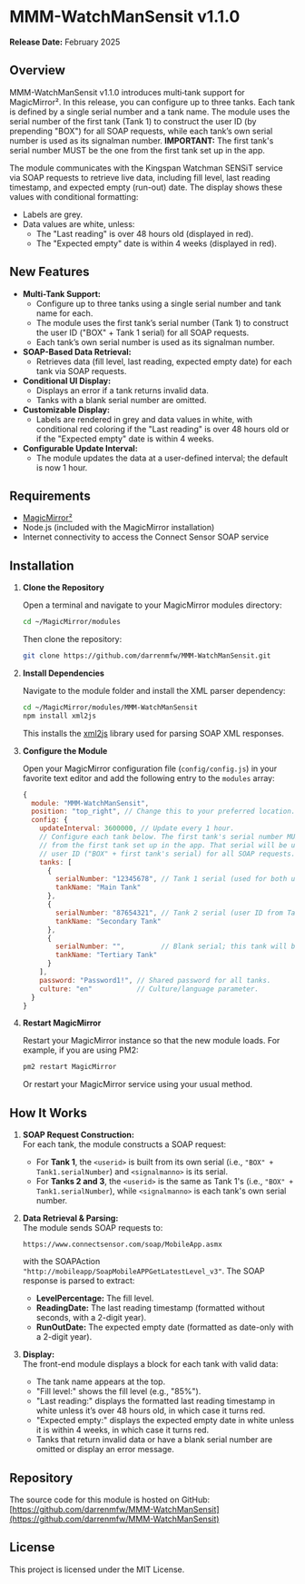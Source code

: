# MMM-WatchManSensit v1.1.0

**Release Date:** February 2025

## Overview
MMM-WatchManSensit v1.1.0 introduces multi‑tank support for MagicMirror². In this release, you can configure up to three tanks. Each tank is defined by a single serial number and a tank name. The module uses the serial number of the first tank (Tank 1) to construct the user ID (by prepending "BOX") for all SOAP requests, while each tank’s own serial number is used as its signalman number. **IMPORTANT:** The first tank's serial number MUST be the one from the first tank set up in the app.

The module communicates with the Kingspan Watchman SENSiT service via SOAP requests to retrieve live data, including fill level, last reading timestamp, and expected empty (run-out) date. The display shows these values with conditional formatting:
- Labels are grey.
- Data values are white, unless:
  - The "Last reading" is over 48 hours old (displayed in red).
  - The "Expected empty" date is within 4 weeks (displayed in red).

## New Features
- **Multi-Tank Support:**  
  - Configure up to three tanks using a single serial number and tank name for each.
  - The module uses the first tank’s serial number (Tank 1) to construct the user ID ("BOX" + Tank 1 serial) for all SOAP requests.
  - Each tank’s own serial number is used as its signalman number.
- **SOAP-Based Data Retrieval:**  
  - Retrieves data (fill level, last reading, expected empty date) for each tank via SOAP requests.
- **Conditional UI Display:**  
  - Displays an error if a tank returns invalid data.
  - Tanks with a blank serial number are omitted.
- **Customizable Display:**  
  - Labels are rendered in grey and data values in white, with conditional red coloring if the "Last reading" is over 48 hours old or if the "Expected empty" date is within 4 weeks.
- **Configurable Update Interval:**  
  - The module updates the data at a user-defined interval; the default is now 1 hour.

## Requirements
- [MagicMirror²](https://magicmirror.builders/)
- Node.js (included with the MagicMirror installation)
- Internet connectivity to access the Connect Sensor SOAP service

## Installation

1. **Clone the Repository**

   Open a terminal and navigate to your MagicMirror modules directory:
   ```bash
   cd ~/MagicMirror/modules
   ```
   Then clone the repository:
   ```bash
   git clone https://github.com/darrenmfw/MMM-WatchManSensit.git
   ```

2. **Install Dependencies**

   Navigate to the module folder and install the XML parser dependency:
   ```bash
   cd ~/MagicMirror/modules/MMM-WatchManSensit
   npm install xml2js
   ```
   This installs the [xml2js](https://www.npmjs.com/package/xml2js) library used for parsing SOAP XML responses.

3. **Configure the Module**

   Open your MagicMirror configuration file (`config/config.js`) in your favorite text editor and add the following entry to the `modules` array:

   ```js
   {
     module: "MMM-WatchManSensit",
     position: "top_right", // Change this to your preferred location.
     config: {
       updateInterval: 3600000, // Update every 1 hour.
       // Configure each tank below. The first tank's serial number MUST be the one
       // from the first tank set up in the app. That serial will be used to build the
       // user ID ("BOX" + first tank's serial) for all SOAP requests.
       tanks: [
         {
           serialNumber: "12345678", // Tank 1 serial (used for both user ID and signalman for Tank 1)
           tankName: "Main Tank"
         },
         {
           serialNumber: "87654321", // Tank 2 serial (user ID from Tank 1 is used for this tank)
           tankName: "Secondary Tank"
         },
         {
           serialNumber: "",         // Blank serial; this tank will be omitted.
           tankName: "Tertiary Tank"
         }
       ],
       password: "Password1!", // Shared password for all tanks.
       culture: "en"           // Culture/language parameter.
     }
   }
   ```

4. **Restart MagicMirror**

   Restart your MagicMirror instance so that the new module loads. For example, if you are using PM2:
   ```bash
   pm2 restart MagicMirror
   ```
   Or restart your MagicMirror service using your usual method.

## How It Works

1. **SOAP Request Construction:**  
   For each tank, the module constructs a SOAP request:
   - For **Tank 1**, the `<userid>` is built from its own serial (i.e., `"BOX" + Tank1.serialNumber`) and `<signalmanno>` is its serial.
   - For **Tanks 2 and 3**, the `<userid>` is the same as Tank 1's (i.e., `"BOX" + Tank1.serialNumber`), while `<signalmanno>` is each tank's own serial number.
   
2. **Data Retrieval & Parsing:**  
   The module sends SOAP requests to:
   ```
   https://www.connectsensor.com/soap/MobileApp.asmx
   ```
   with the SOAPAction `"http://mobileapp/SoapMobileAPPGetLatestLevel_v3"`. The SOAP response is parsed to extract:
   - **LevelPercentage:** The fill level.
   - **ReadingDate:** The last reading timestamp (formatted without seconds, with a 2-digit year).
   - **RunOutDate:** The expected empty date (formatted as date-only with a 2-digit year).
   
3. **Display:**  
   The front-end module displays a block for each tank with valid data:
   - The tank name appears at the top.
   - "Fill level:" shows the fill level (e.g., "85%").
   - "Last reading:" displays the formatted last reading timestamp in white unless it’s over 48 hours old, in which case it turns red.
   - "Expected empty:" displays the expected empty date in white unless it is within 4 weeks, in which case it turns red.
   - Tanks that return invalid data or have a blank serial number are omitted or display an error message.

## Repository

The source code for this module is hosted on GitHub:  
[https://github.com/darrenmfw/MMM-WatchManSensit](https://github.com/darrenmfw/MMM-WatchManSensit)

## License

This project is licensed under the MIT License.

